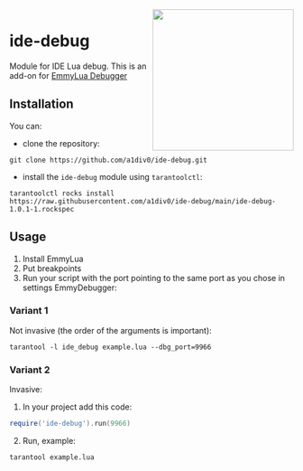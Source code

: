 <a href="http://tarantool.org">
   <img src="https://upload.wikimedia.org/wikipedia/commons/c/cf/Lua-Logo.svg"
    width="250" align="right">
</a>

# ide-debug
Module for IDE Lua debug. This is an add-on for
[EmmyLua Debugger](https://github.com/EmmyLua/EmmyLuaDebugger)

## Installation
You can:
* clone the repository:
``` shell
git clone https://github.com/a1div0/ide-debug.git
```
* install the `ide-debug` module using `tarantoolctl`:
```shell
tarantoolctl rocks install https://raw.githubusercontent.com/a1div0/ide-debug/main/ide-debug-1.0.1-1.rockspec
```

## Usage
1. Install EmmyLua
2. Put breakpoints
3. Run your script with the port pointing to the same port
   as you chose in settings EmmyDebugger:

### Variant 1
Not invasive (the order of the arguments is important):
```shell
tarantool -l ide_debug example.lua --dbg_port=9966
```

### Variant 2
Invasive:
1. In your project add this code:
```lua
require('ide-debug').run(9966)
```

2.  Run, example:
```shell
tarantool example.lua
```
